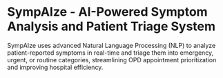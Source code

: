 # SympAIze - AI-Powered Symptom Analysis and Patient Triage System

SympAIze uses advanced Natural Language Processing (NLP) to analyze patient-reported symptoms in real-time and triage them into emergency, urgent, or routine categories, streamlining OPD appointment prioritization and improving hospital efficiency.
